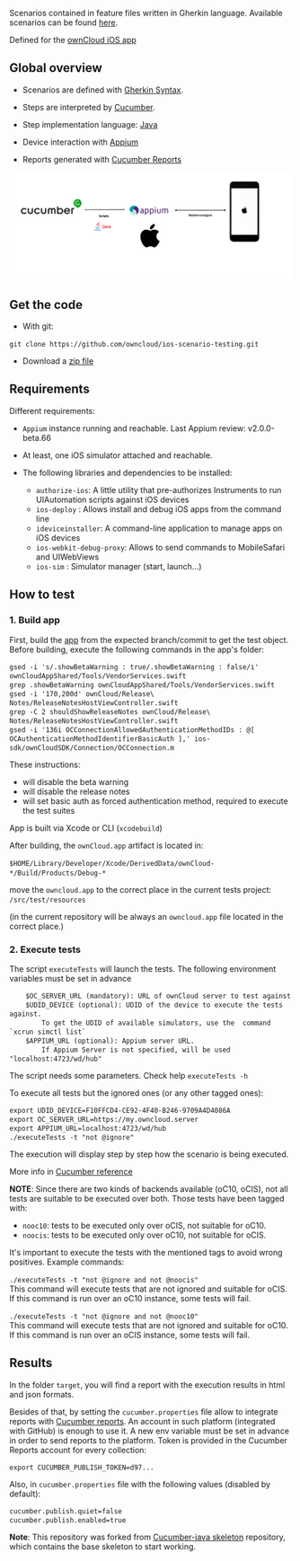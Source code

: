 
Scenarios contained in feature files written in Gherkin language.
Available scenarios can be found
[here](ios-scenario-testing/src/test/resources/io/cucumber).

Defined for the [ownCloud iOS app](https://github.com/owncloud/ios)


## Global overview

- Scenarios are defined with [Gherkin
Syntax](https://cucumber.io/docs/gherkin/).

- Steps are interpreted by [Cucumber](https://cucumber.io/).

- Step implementation language:
[Java](https://docs.oracle.com/javase/7/docs/)

- Device interaction with [Appium](http://appium.io/)

- Reports generated with [Cucumber Reports](https://reports.cucumber.io/)

![](architecture.png)

## Get the code

- With git:

`git clone https://github.com/owncloud/ios-scenario-testing.git`

- Download a [zip
file](https://github.com/owncloud/ios-scenario-testing/archive/master.zip)


## Requirements

Different requirements:

* `Appium` instance running and reachable. Last Appium review: v2.0.0-beta.66

* At least, one iOS simulator attached and reachable.

* The following libraries and dependencies to be installed:

	* `authorize-ios`: A little utility that pre-authorizes Instruments to run UIAutomation scripts against iOS devices
	* `ios-deploy` : Allows install and debug iOS apps from the command line
	* `ideviceinstaller`: A command-line application to manage apps on iOS devices
	* `ios-webkit-debug-proxy`: Allows to send commands to MobileSafari and UIWebViews
	* `ios-sim` : Simulator manager (start, launch...)

## How to test

### 1. Build app

First, build the [app](https://github.com/owncloud/ios-app) from the expected branch/commit to get the test object. Before building, execute the following commands in the app's folder:

```
gsed -i 's/.showBetaWarning : true/.showBetaWarning : false/i' ownCloudAppShared/Tools/VendorServices.swift
grep .showBetaWarning ownCloudAppShared/Tools/VendorServices.swift
gsed -i '170,200d' ownCloud/Release\ Notes/ReleaseNotesHostViewController.swift
grep -C 2 shouldShowReleaseNotes ownCloud/Release\ Notes/ReleaseNotesHostViewController.swift
gsed -i '136i OCConnectionAllowedAuthenticationMethodIDs : @[ OCAuthenticationMethodIdentifierBasicAuth ],' ios-sdk/ownCloudSDK/Connection/OCConnection.m
```
These instructions:

- will disable the beta warning
- will disable the release notes
- will set basic auth as forced authentication method, required to execute the test suites

App is built via Xcode or CLI (`xcodebuild`)

After building, the `ownCloud.app` artifact is located in:

`$HOME/Library/Developer/Xcode/DerivedData/ownCloud-*/Build/Products/Debug-*`

move the `owncloud.app` to the correct place in the current tests project: `/src/test/resources`

(in the current repository will be always an `owncloud.app` file located in the correct place.)

### 2. Execute tests

The script `executeTests` will launch the tests. The following environment variables must be set in advance

		$OC_SERVER_URL (mandatory): URL of ownCloud server to test against
		$UDID_DEVICE (optional): UDID of the device to execute the tests against.
			To get the UDID of available simulators, use the  command `xcrun simctl list`
		$APPIUM_URL (optional): Appium server URL.
			If Appium Server is not specified, will be used "localhost:4723/wd/hub"

The script needs some parameters. Check help `executeTests -h`

To execute all tests but the ignored ones (or any other tagged ones):

	export UDID_DEVICE=F10FFCD4-CE92-4F40-B246-9709A4D4086A
	export OC_SERVER_URL=https://my.owncloud.server
	export APPIUM_URL=localhost:4723/wd/hub
	./executeTests -t "not @ignore"

The execution will display step by step how the scenario is being executed.

More info in [Cucumber reference](https://cucumber.io/docs/cucumber/api/)

**NOTE**: Since there are two kinds of backends available (oC10, oCIS), not all tests are suitable to be executed over both. Those tests have been tagged with:

- `nooc10`: tests to be executed only over oCIS, not suitable for oC10.
- `noocis`: tests to be executed only over oC10, not suitable for oCIS.

It's important to execute the tests with the mentioned tags to avoid wrong positives. Example commands:

`./executeTests -t "not @ignore and not @noocis"`<br>
This command will execute tests that are not ignored and suitable for oCIS. If this command is run over an oC10 instance, some tests will fail.

`./executeTests -t "not @ignore and not @nooc10"`<br>
This command will execute tests that are not ignored and suitable for oC10. If this command is run over an oCIS instance, some tests will fail.


## Results

In the folder `target`, you will find a report with the execution results in html and json formats.

Besides of that, by setting the `cucumber.properties` file allow to integrate reports with [Cucumber reports](https://cucumber.io/docs/cucumber/reporting/?lang=java). An account in such platform (integrated with GitHub) is enough to use it. A new env variable must be set in advance in order to send reports to the platform. Token is provided in the Cucumber Reports account for every collection:

	export CUCUMBER_PUBLISH_TOKEN=d97...

Also, in `cucumber.properties` file with the following values (disabled by default):

	cucumber.publish.quiet=false
	cucumber.publish.enabled=true

**Note**: This repository was forked from [Cucumber-java
skeleton](https://github.com/cucumber/cucumber-java-skeleton)
repository, which contains the base skeleton to start working.